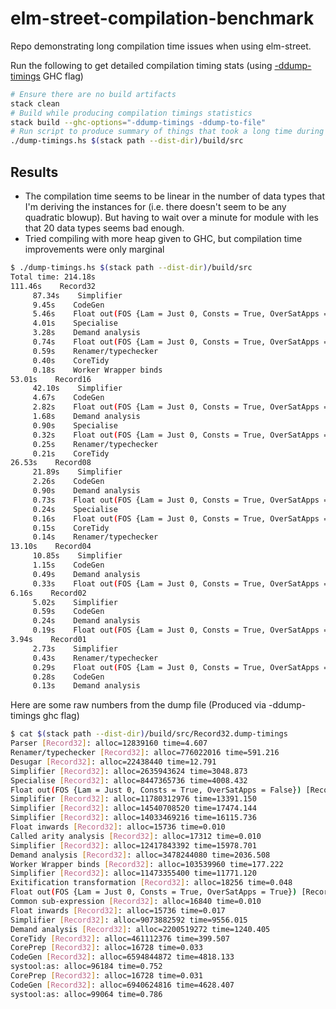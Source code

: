 # elm-street-compilation-benchmark

Repo demonstrating long compilation time issues when using elm-street.

Run the following to get detailed compilation timing stats (using [-ddump-timings](https://downloads.haskell.org/~ghc/latest/docs/html/users_guide/debugging.html#ghc-flag--ddump-timings) GHC flag)

```bash
# Ensure there are no build artifacts
stack clean
# Build while producing compilation timings statistics
stack build --ghc-options="-ddump-timings -ddump-to-file"
# Run script to produce summary of things that took a long time during compilation
./dump-timings.hs $(stack path --dist-dir)/build/src
```

## Results


- The compilation time seems to be linear in the number of data types that I'm deriving the instances for (i.e. there doesn't seem to be any quadratic blowup).
But having to wait over a minute for module with les that 20 data types seems bad enough.
- Tried compiling with more heap given to GHC, but compilation time improvements were only marginal

```bash
$ ./dump-timings.hs $(stack path --dist-dir)/build/src
Total time: 214.18s
111.46s    Record32
     87.34s    Simplifier
     9.45s    CodeGen
     5.46s    Float out(FOS {Lam = Just 0, Consts = True, OverSatApps = True})
     4.01s    Specialise
     3.28s    Demand analysis
     0.74s    Float out(FOS {Lam = Just 0, Consts = True, OverSatApps = False})
     0.59s    Renamer/typechecker
     0.40s    CoreTidy
     0.18s    Worker Wrapper binds
53.01s    Record16
     42.10s    Simplifier
     4.67s    CodeGen
     2.82s    Float out(FOS {Lam = Just 0, Consts = True, OverSatApps = True})
     1.68s    Demand analysis
     0.90s    Specialise
     0.32s    Float out(FOS {Lam = Just 0, Consts = True, OverSatApps = False})
     0.25s    Renamer/typechecker
     0.21s    CoreTidy
26.53s    Record08
     21.89s    Simplifier
     2.26s    CodeGen
     0.90s    Demand analysis
     0.73s    Float out(FOS {Lam = Just 0, Consts = True, OverSatApps = True})
     0.24s    Specialise
     0.16s    Float out(FOS {Lam = Just 0, Consts = True, OverSatApps = False})
     0.15s    CoreTidy
     0.14s    Renamer/typechecker
13.10s    Record04
     10.85s    Simplifier
     1.15s    CodeGen
     0.49s    Demand analysis
     0.33s    Float out(FOS {Lam = Just 0, Consts = True, OverSatApps = True})
6.16s    Record02
     5.02s    Simplifier
     0.59s    CodeGen
     0.24s    Demand analysis
     0.19s    Float out(FOS {Lam = Just 0, Consts = True, OverSatApps = True})
3.94s    Record01
     2.73s    Simplifier
     0.43s    Renamer/typechecker
     0.29s    Float out(FOS {Lam = Just 0, Consts = True, OverSatApps = True})
     0.28s    CodeGen
     0.13s    Demand analysis
```

Here are some raw numbers from the dump file (Produced via -ddump-timings ghc flag)


```bash
$ cat $(stack path --dist-dir)/build/src/Record32.dump-timings
Parser [Record32]: alloc=12839160 time=4.607
Renamer/typechecker [Record32]: alloc=776022016 time=591.216
Desugar [Record32]: alloc=22438440 time=12.791
Simplifier [Record32]: alloc=2635943624 time=3048.873
Specialise [Record32]: alloc=8447365736 time=4008.432
Float out(FOS {Lam = Just 0, Consts = True, OverSatApps = False}) [Record32]: alloc=674100792 time=738.786
Simplifier [Record32]: alloc=11780312976 time=13391.150
Simplifier [Record32]: alloc=14540708520 time=17474.144
Simplifier [Record32]: alloc=14033469216 time=16115.736
Float inwards [Record32]: alloc=15736 time=0.010
Called arity analysis [Record32]: alloc=17312 time=0.010
Simplifier [Record32]: alloc=12417843392 time=15978.701
Demand analysis [Record32]: alloc=3478244080 time=2036.508
Worker Wrapper binds [Record32]: alloc=103539960 time=177.222
Simplifier [Record32]: alloc=11473355400 time=11771.120
Exitification transformation [Record32]: alloc=18256 time=0.048
Float out(FOS {Lam = Just 0, Consts = True, OverSatApps = True}) [Record32]: alloc=2734319400 time=5463.469
Common sub-expression [Record32]: alloc=16840 time=0.010
Float inwards [Record32]: alloc=15736 time=0.017
Simplifier [Record32]: alloc=9073882592 time=9556.015
Demand analysis [Record32]: alloc=2200519272 time=1240.405
CoreTidy [Record32]: alloc=461112376 time=399.507
CorePrep [Record32]: alloc=16728 time=0.033
CodeGen [Record32]: alloc=6594844872 time=4818.133
systool:as: alloc=96184 time=0.752
CorePrep [Record32]: alloc=16728 time=0.031
CodeGen [Record32]: alloc=6940624816 time=4628.407
systool:as: alloc=99064 time=0.786
```
